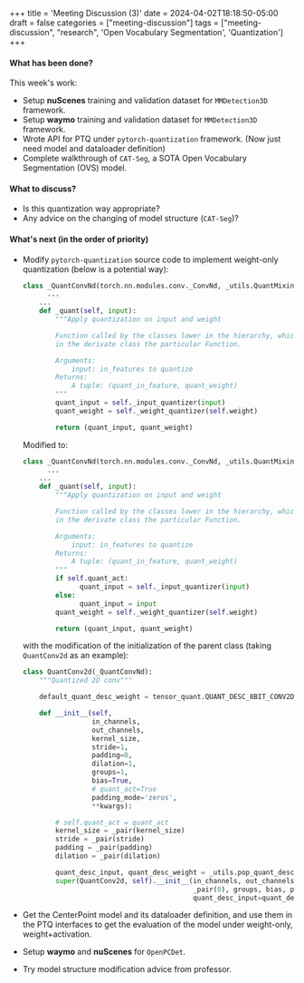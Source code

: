 +++
title = 'Meeting Discussion (3)'
date = 2024-04-02T18:18:50-05:00
draft = false
categories = ["meeting-discussion"]
tags = ["meeting-discussion", "research", 'Open Vocabulary Segmentation', 'Quantization']
+++

#### What has been done?

This week's work:

- Setup **nuScenes** training and validation dataset for `MMDetection3D` framework.
- Setup **waymo** training and validation dataset for `MMDetection3D` framework.
- Wrote API for PTQ under `pytorch-quantization` framework. (Now just need model and dataloader definition)
- Complete walkthrough of `CAT-Seg`, a SOTA Open Vocabulary Segmentation (OVS) model.

#### What to discuss?

- Is this quantization way appropriate?
- Any advice on the changing of model structure (`CAT-Seg`)?

#### What's next (in the order of priority)

- Modify `pytorch-quantization` source code to implement weight-only quantization (below is a potential way):

  ```python
  class _QuantConvNd(torch.nn.modules.conv._ConvNd, _utils.QuantMixin):
  		...
      ...
      def _quant(self, input):
          """Apply quantization on input and weight

          Function called by the classes lower in the hierarchy, which actually performs the quantization before forward
          in the derivate class the particular Function.

          Arguments:
              input: in_features to quantize
          Returns:
              A tuple: (quant_in_feature, quant_weight)
          """
          quant_input = self._input_quantizer(input)
          quant_weight = self._weight_quantizer(self.weight)

          return (quant_input, quant_weight)
  ```

  Modified to:

  ```python
  class _QuantConvNd(torch.nn.modules.conv._ConvNd, _utils.QuantMixin):
  		...
      ...
      def _quant(self, input):
          """Apply quantization on input and weight

          Function called by the classes lower in the hierarchy, which actually performs the quantization before forward
          in the derivate class the particular Function.

          Arguments:
              input: in_features to quantize
          Returns:
              A tuple: (quant_in_feature, quant_weight)
          """
          if self.quant_act:
          		quant_input = self._input_quantizer(input)
          else:
            	quant_input = input
          quant_weight = self._weight_quantizer(self.weight)

          return (quant_input, quant_weight)
  ```

  with the modification of the initialization of the parent class (taking `QuantConv2d` as an example):

  ```python
  class QuantConv2d(_QuantConvNd):
      """Quantized 2D conv"""

      default_quant_desc_weight = tensor_quant.QUANT_DESC_8BIT_CONV2D_WEIGHT_PER_CHANNEL

      def __init__(self,
                   in_channels,
                   out_channels,
                   kernel_size,
                   stride=1,
                   padding=0,
                   dilation=1,
                   groups=1,
                   bias=True,
                   # quant_act=True
                   padding_mode='zeros',
                   **kwargs):

          # self.quant_act = quant_act
          kernel_size = _pair(kernel_size)
          stride = _pair(stride)
          padding = _pair(padding)
          dilation = _pair(dilation)

          quant_desc_input, quant_desc_weight = _utils.pop_quant_desc_in_kwargs(self.__class__, **kwargs)
          super(QuantConv2d, self).__init__(in_channels, out_channels, kernel_size, stride, padding, dilation, False,
                                            _pair(0), groups, bias, padding_mode,
                                            quant_desc_input=quant_desc_input, quant_desc_weight=quant_desc_weight)
  ```

- Get the CenterPoint model and its dataloader definition, and use them in the PTQ interfaces to get the evaluation of the model under weight-only, weight+activation.

- Setup **waymo** and **nuScenes** for `OpenPCDet`.

- Try model structure modification advice from professor.
